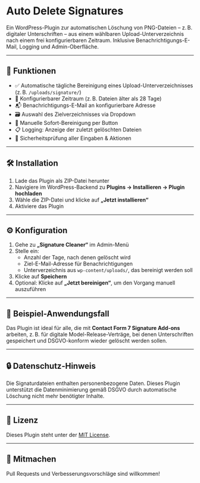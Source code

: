 # Auto Delete Signatures

Ein WordPress-Plugin zur automatischen Löschung von PNG-Dateien – z. B. digitaler Unterschriften – aus einem wählbaren Upload-Unterverzeichnis nach einem frei konfigurierbaren Zeitraum. Inklusive Benachrichtigungs-E-Mail, Logging und Admin-Oberfläche.

---

## 🔧 Funktionen

- ✅ Automatische tägliche Bereinigung eines Upload-Unterverzeichnisses (z. B. `/uploads/signature/`)
- 📅 Konfigurierbarer Zeitraum (z. B. Dateien älter als 28 Tage)
- 📬 Benachrichtigungs-E-Mail an konfigurierbare Adresse
- 🗃️ Auswahl des Zielverzeichnisses via Dropdown
- 🧹 Manuelle Sofort-Bereinigung per Button
- 📋 Logging: Anzeige der zuletzt gelöschten Dateien
- 🔐 Sicherheitsprüfung aller Eingaben & Aktionen

---

## 🛠️ Installation

1. Lade das Plugin als ZIP-Datei herunter
2. Navigiere im WordPress-Backend zu **Plugins → Installieren → Plugin hochladen**
3. Wähle die ZIP-Datei und klicke auf **„Jetzt installieren“**
4. Aktiviere das Plugin

---

## ⚙️ Konfiguration

1. Gehe zu **„Signature Cleaner“** im Admin-Menü
2. Stelle ein:
   - Anzahl der Tage, nach denen gelöscht wird
   - Ziel-E-Mail-Adresse für Benachrichtigungen
   - Unterverzeichnis aus `wp-content/uploads/`, das bereinigt werden soll
3. Klicke auf **Speichern**
4. Optional: Klicke auf **„Jetzt bereinigen“**, um den Vorgang manuell auszuführen

---

## 🧾 Beispiel-Anwendungsfall

Das Plugin ist ideal für alle, die mit **Contact Form 7 Signature Add-ons** arbeiten, z. B. für digitale Model-Release-Verträge, bei denen Unterschriften gespeichert und DSGVO-konform wieder gelöscht werden sollen.

---

## 🔒 Datenschutz-Hinweis

Die Signaturdateien enthalten personenbezogene Daten. Dieses Plugin unterstützt die Datenminimierung gemäß DSGVO durch automatische Löschung nicht mehr benötigter Inhalte.

---

## 📄 Lizenz

Dieses Plugin steht unter der [MIT License](LICENSE).

---

## 🙌 Mitmachen

Pull Requests und Verbesserungsvorschläge sind willkommen!
